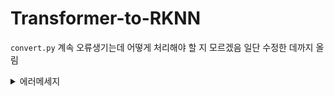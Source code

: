 # Transformer-to-RKNN

`convert.py` 계속 오류생기는데 어떻게 처리해야 할 지 모르겠음 일단 수정한 데까지 올림
<details>
<summary>에러메세지</summary>
<div markdown=1>

--> Loading PyTorch model
W load_pytorch: Catch exception when torch.jit.load:
    RuntimeError('PytorchStreamReader failed locating file constants.pkl: file not found')
W load_pytorch: Make sure that the torch version of './transformer_scripted.pt' is consistent with the installed torch version '2.0.1'!

E load_pytorch: Traceback (most recent call last):
E load_pytorch:   File "rknn/api/rknn_base.py", line 1572, in rknn.api.rknn_base.RKNNBase.load_pytorch
E load_pytorch:   File "/home/ubuntu/miniconda3/envs/rknn2/lib/python3.8/site-packages/torch/jit/_serialization.py", line 162, in load
E load_pytorch:     cpp_module = torch._C.import_ir_module(cu, str(f), map_location, _extra_files, _restore_shapes)  # type: ignore[call-arg]
E load_pytorch: RuntimeError: PytorchStreamReader failed locating file constants.pkl: file not found

W If you can't handle this error, please try updating to the latest version of the toolkit2 and runtime from:
  https://console.zbox.filez.com/l/I00fc3 (Pwd: rknn)  Path: RKNPU2_SDK / 2.X.X / develop /
  If the error still exists in the latest version, please collect the corresponding error logs and the model,
  convert script, and input data that can reproduce the problem, and then submit an issue on:
  https://redmine.rock-chips.com (Please consult our sales or FAE for the redmine account)
Load model failed!

  
</div>
  
</details>
